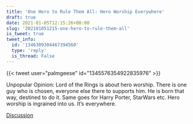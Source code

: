 ```yaml
---
title: 'One Hero to Rule Them All: Hero Worship Everywhere'
draft: true
date: 2021-01-05T12:15:26+00:00
slug: '202101051215-one-hero-to-rule-them-all'
is_tweet: true
tweet_info:
  id: '1346309304467394560'
  type: 'reply'
  is_thread: False
---
```




{{< tweet user="palmgeese" id="1345576354922835976" >}}

Unpopular Opinion: Lord of the Rings is about hero worship. There is one guy who is chosen, everyone else there to supports him. He is born that way, destined to do it. Same goes for Harry Porter, StarWars etc. Hero worship is ingrained into us. It’s everywhere.

[Discussion](https://x.com/sytelus/status/1346309304467394560)
